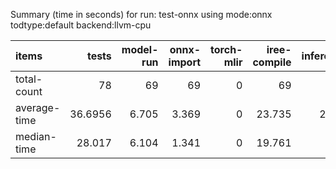 Summary (time in seconds) for run: test-onnx using mode:onnx todtype:default backend:llvm-cpu

| items        |   tests |   model-run |   onnx-import |   torch-mlir |   iree-compile |   inference |
|:-------------|--------:|------------:|--------------:|-------------:|---------------:|------------:|
| total-count  | 78      |      69     |        69     |            0 |         69     |      47     |
| average-time | 36.6956 |       6.705 |         3.369 |            0 |         23.735 |       2.886 |
| median-time  | 28.017  |       6.104 |         1.341 |            0 |         19.761 |       0.81  |

